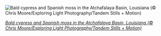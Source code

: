 
![Bald cypress and Spanish moss in the Atchafalaya Basin, Louisiana (© Chris Moore/Exploring Light Photography/Tandem Stills + Motion)](https://cn.bing.com//th?id=OHR.AtchafalayaMoss_EN-US8649119304_1920x1080.jpg&rf=LaDigue_1920x1080.jpg&pid=hp)

*[Bald cypress and Spanish moss in the Atchafalaya Basin, Louisiana (© Chris Moore/Exploring Light Photography/Tandem Stills + Motion)](https://www.bing.com/search?q=Atchafalaya+Basin&form=hpcapt&filters=HpDate%3a%2220211021_0700%22)*

